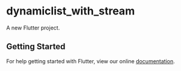 # dynamiclist_with_stream

A new Flutter project.

## Getting Started

For help getting started with Flutter, view our online
[documentation](https://flutter.io/).
